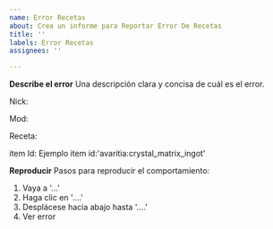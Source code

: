 ```yaml
---
name: Error Recetas
about: Crea un informe para Reportar Error De Recetas
title: ''
labels: Error Recetas
assignees: ''

---
```


**Describe el error**
Una descripción clara y concisa de cuál es el error.

Nick:

Mod:

Receta:

item Id:
Ejemplo item id:'avaritia:crystal_matrix_ingot'

**Reproducir**
Pasos para reproducir el comportamiento:
1. Vaya a '...'
2. Haga clic en '....'
3. Desplácese hacia abajo hasta '....'
4. Ver error
